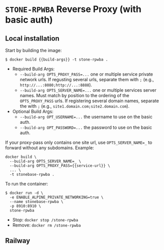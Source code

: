 # `STONE-RPWBA` Reverse Proxy (with basic auth)

## Local installation

Start by building the image:

```commandline
$ docker build {{build-args}} -t stone-rpwba .
```
* Required Build Args:
  * `--build-arg OPTS_PROXY_PASS=...` one or multiple service private network urls. If regusting several urls, separate them with `;` (e.g., `http://...:8080;http://...:8888`).
  * `--build-arg OPTS_SERVER_NAME=...` one or multiple services server names. Must match by position to the ordering of the `OPTS_PROXY_PASS` urls. If registering several domain names, separate the with `;` (e.g., `site1.domain.com;site2.domain.com`).
* Optional Build Args:
  * `--build-arg OPT_USERNAME=...` the username to use on the basic auth.
  * `--build-arg OPT_PASSWORD=...` the password to use on the basic auth.

If your proxy-pass only contains one site url, use `OPTS_SERVER_NAME=_` to forward without any subdomains. Example:

```commandline
docker build \
  --build-arg OPTS_SERVER_NAME=_ \
  --build-arg OPTS_PROXY_PASS={{service-url}} \
  ... \
  -t stonebase-rpwba .
```

To run the container:

```commandline
$ docker run -d \
  -e ENABLE_ALPINE_PRIVATE_NETWORKING=true \
  --name stonebase-rpwba \
  -p 8910:8910 \
  stone-rpwba
```
* Stop: `docker stop /stone-rpwba`
* Remove: `docker rm /stone-rpwba`

## Railway 

